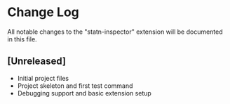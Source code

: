 # Change Log

All notable changes to the "statn-inspector" extension will be documented in this file.

## [Unreleased]

- Initial project files
- Project skeleton and first test command
- Debugging support and basic extension setup